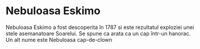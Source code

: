 # Nebuloasa Eskimo

Nebuloasa Eskimo a fost descoperita în 1787 si este rezultatul exploziei unei
stele asemanatoare Soarelui. Se spune ca arata ca un cap într-un hanorac. Un alt
nume este Nebuloasa cap-de-clown
